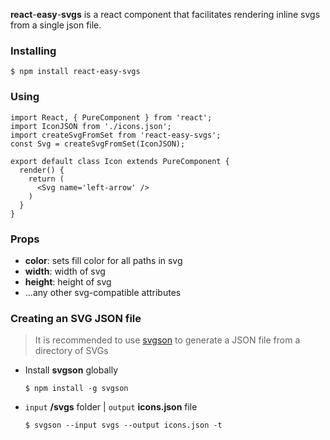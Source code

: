 **react**-**easy**-**svgs** is a react component that facilitates rendering inline svgs from a single json file.

### Installing

```
$ npm install react-easy-svgs
```

### Using
```
import React, { PureComponent } from 'react';
import IconJSON from './icons.json';
import createSvgFromSet from 'react-easy-svgs';
const Svg = createSvgFromSet(IconJSON);

export default class Icon extends PureComponent {
  render() {
    return (
      <Svg name='left-arrow' />
    )
  }
}
```

### Props

- **color**: sets fill color for all paths in svg
- **width**: width of svg
- **height**: height of svg
- ...any other svg-compatible attributes

### Creating an SVG JSON file

> It is recommended to use [svgson](https://github.com/elrumordelaluz/svgson) to generate a JSON file from a directory of SVGs
- Install **svgson** globally
  ```
  $ npm install -g svgson
  ```


- `input` **/svgs** folder | `output` **icons.json** file

  ```
  $ svgson --input svgs --output icons.json -t
  ```
